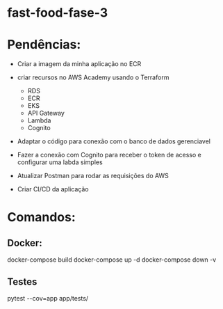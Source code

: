 # fast-food-fase-3

# Pendências:
- Criar a imagem da minha aplicação no ECR
- criar recursos no AWS Academy usando o Terraform
    - RDS
    - ECR
    - EKS
    - API Gateway
    - Lambda 
    - Cognito

- Adaptar o código para conexão com o banco de dados gerenciavel
- Fazer a conexão com Cognito para receber o token de acesso e configurar uma labda simples
- Atualizar Postman para rodar as requisições do AWS
- Criar CI/CD da aplicação

# Comandos:
## Docker:
docker-compose build
docker-compose up -d
docker-compose down -v

## Testes
pytest --cov=app app/tests/